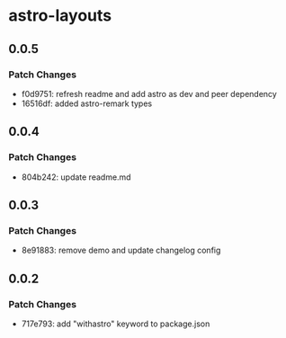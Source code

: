 # astro-layouts

## 0.0.5

### Patch Changes

- f0d9751: refresh readme and add astro as dev and peer dependency
- 16516df: added astro-remark types

## 0.0.4

### Patch Changes

- 804b242: update readme.md

## 0.0.3

### Patch Changes

- 8e91883: remove demo and update changelog config

## 0.0.2

### Patch Changes

- 717e793: add "withastro" keyword to package.json
